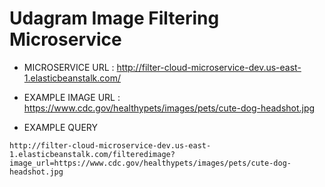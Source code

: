 # Udagram Image Filtering Microservice

- MICROSERVICE URL : http://filter-cloud-microservice-dev.us-east-1.elasticbeanstalk.com/

- EXAMPLE IMAGE URL : https://www.cdc.gov/healthypets/images/pets/cute-dog-headshot.jpg

- EXAMPLE QUERY 

```
http://filter-cloud-microservice-dev.us-east-1.elasticbeanstalk.com/filteredimage?image_url=https://www.cdc.gov/healthypets/images/pets/cute-dog-headshot.jpg
```


